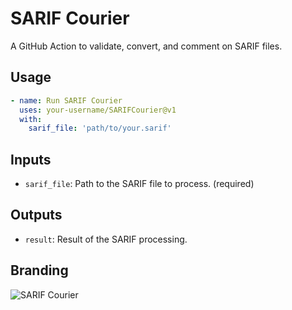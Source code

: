 # SARIF Courier

A GitHub Action to validate, convert, and comment on SARIF files.

## Usage

```yaml
- name: Run SARIF Courier
  uses: your-username/SARIFCourier@v1
  with:
    sarif_file: 'path/to/your.sarif'
```

## Inputs
- `sarif_file`: Path to the SARIF file to process. (required)

## Outputs
- `result`: Result of the SARIF processing.

## Branding
![SARIF Courier](https://img.shields.io/badge/SARIF-green?logo=shield)
